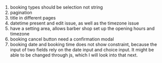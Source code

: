 1. booking types should be selection not string
2. pagination
3. title in different pages
4. datetime present and edit issue, as well as the timezone issue
5. have a setting area, allows barber shop set up the opening hours and timezone
6. booking cancel button need a confirmation modal
7. booking date and booking time does not show constraint, because the input of two fields rely on
the date input and choice input. It might be able to be changed through js, which I will look into that next.

